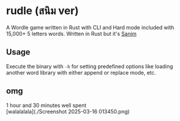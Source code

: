 # rudle (สนิม ver)

A Wordle game written in Rust with CLI and Hard mode included with 15,000+ 5 letters words. Written in Rust but it's [Sanim](https://github.com/timelessnesses/sanim)

## Usage

Execute the binary with `-h` for setting predefined options like loading another word library with either append or replace mode, etc.

## omg

1 hour and 30 minutes well spent  
[walalalala](./Screenshot 2025-03-16 013450.png)
